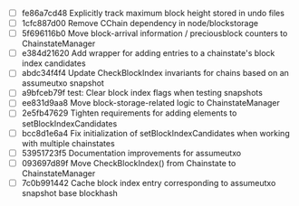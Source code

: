- [ ] fe86a7cd48 Explicitly track maximum block height stored in undo files
- [ ] 1cfc887d00 Remove CChain dependency in node/blockstorage
- [ ] 5f696116b0 Move block-arrival information / preciousblock counters to ChainstateManager
- [ ] e384d21620 Add wrapper for adding entries to a chainstate's block index candidates
- [ ] abdc34f4f4 Update CheckBlockIndex invariants for chains based on an assumeutxo snapshot
- [ ] a9bfceb79f test: Clear block index flags when testing snapshots
- [ ] ee831d9aa8 Move block-storage-related logic to ChainstateManager
- [ ] 2e5fb47629 Tighten requirements for adding elements to setBlockIndexCandidates
- [ ] bcc8d1e6a4 Fix initialization of setBlockIndexCandidates when working with multiple chainstates
- [ ] 53951723f5 Documentation improvements for assumeutxo
- [ ] 093697d89f Move CheckBlockIndex() from Chainstate to ChainstateManager
- [ ] 7c0b991442 Cache block index entry corresponding to assumeutxo snapshot base blockhash